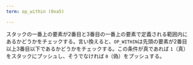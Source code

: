 ```yaml
---
term: op_within (0xa5)

---
```

スタックの一番上の要素が2番目と3番目の一番上の要素で定義される範囲内にあるかどうかをチェックする。言い換えると、`OP_WITHIN`は先頭の要素が2番目以上3番目以下であるかどうかをチェックする。この条件が真であれば `1`（真）をスタックにプッシュし、そうでなければ `0`（偽）をプッシュする。